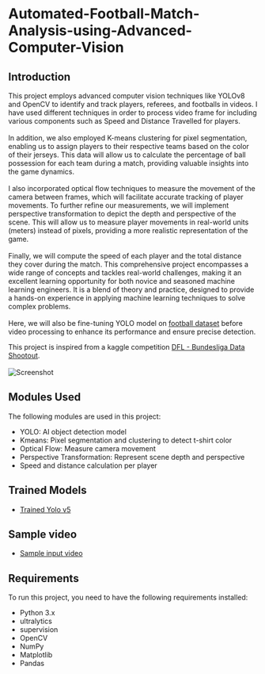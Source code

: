# Automated-Football-Match-Analysis-using-Advanced-Computer-Vision


## Introduction
This project employs advanced computer vision techniques like YOLOv8 and OpenCV to identify and track players, referees, and footballs in videos. I have used different techniques in order to process video frame for including various components such as Speed and Distance Travelled for players. <br><br>
In addition, we also employed K-means clustering for pixel segmentation, enabling us to assign players to their respective teams based on the color of their jerseys. This data will allow us to calculate the percentage of ball possession for each team during a match, providing valuable insights into the game dynamics.<br><br>
I also incorporated optical flow techniques to measure the movement of the camera between frames, which will facilitate accurate tracking of player movements. To further refine our measurements, we will implement perspective transformation to depict the depth and perspective of the scene. This will allow us to measure player movements in real-world units (meters) instead of pixels, providing a more realistic representation of the game.<br><br>
Finally, we will compute the speed of each player and the total distance they cover during the match. This comprehensive project encompasses a wide range of concepts and tackles real-world challenges, making it an excellent learning opportunity for both novice and seasoned machine learning engineers. It is a blend of theory and practice, designed to provide a hands-on experience in applying machine learning techniques to solve complex problems.<br><br>
Here, we will also be fine-tuning YOLO model on [football dataset](https://universe.roboflow.com/roboflow-jvuqo/football-players-detection-3zvbc/dataset/1) before video processing to enhance its performance and ensure precise detection.


This project is inspired from a kaggle competition [DFL - Bundesliga Data Shootout](https://www.kaggle.com/competitions/dfl-bundesliga-data-shootout).<br>
<br>
![Screenshot](https://github.com/user-attachments/assets/d55bb7db-7a0a-44e5-9ad3-5fcb694eb8ae)

## Modules Used
The following modules are used in this project:
- YOLO: AI object detection model
- Kmeans: Pixel segmentation and clustering to detect t-shirt color
- Optical Flow: Measure camera movement
- Perspective Transformation: Represent scene depth and perspective
- Speed and distance calculation per player

## Trained Models
- [Trained Yolo v5](https://drive.google.com/file/d/1DC2kCygbBWUKheQ_9cFziCsYVSRw6axK/view?usp=sharing)

## Sample video
-  [Sample input video](https://drive.google.com/file/d/1t6agoqggZKx6thamUuPAIdN_1zR9v9S_/view?usp=sharing)

## Requirements
To run this project, you need to have the following requirements installed:
- Python 3.x
- ultralytics
- supervision
- OpenCV
- NumPy
- Matplotlib
- Pandas
